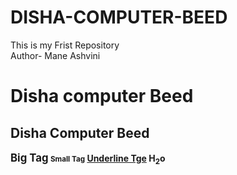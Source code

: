 # DISHA-COMPUTER-BEED
This is my Frist Repository
<br>
Author- Mane Ashvini
<b>
<h1>Disha computer Beed</h1>
<h2>Disha Computer Beed</h2>
<big>Big Tag</big>
<small>Small Tag</small>
<u>Underline Tge</u>
H<sub>2</sub>o
